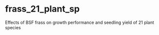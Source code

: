 # frass_21_plant_sp
Effects of BSF frass on growth performance and seedling yield of 21 plant species
